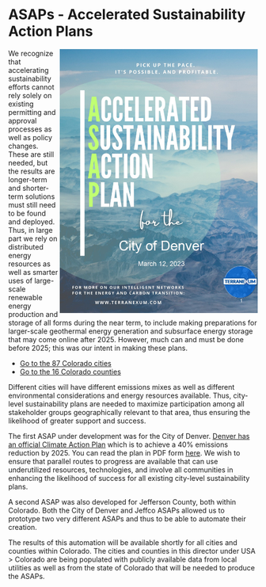 # ASAPs - Accelerated Sustainability Action Plans

<img align="right" src="https://github.com/terranexum/EMiTS/blob/main/docs/Concept_Development/Images/ASAP_Denver.jpg" width=400>

We recognize that accelerating sustainability efforts cannot rely solely on existing permitting and approval processes as well as policy changes. These are still needed, but the results are longer-term and shorter-term solutions must still need to be found and deployed. Thus, in large part we rely on distributed energy resources as well as smarter uses of large-scale renewable energy production and storage of all forms during the near term, to include making preparations for larger-scale geothermal energy generation and subsurface energy storage that may come online after 2025. However, much can and must be done before 2025; this was our intent in making these plans.

* [Go to the 87 Colorado cities](https://github.com/terranexum/EMiTS/tree/main/ASAPs/USA/Colorado/Cities)
* [Go to the 16 Colorado counties](https://github.com/terranexum/EMiTS/tree/main/ASAPs/USA/Colorado/Counties)

Different cities will have different emissions mixes as well as different environmental considerations and energy resources available. Thus, city-level sustainability plans are needed to maximize participation among all stakeholder groups geographically relevant to that area, thus ensuring the likelihood of greater support and success.

The first ASAP under development was for the City of Denver. [Denver has an official Climate Action Plan](https://www.denvergov.org/Government/Agencies-Departments-Offices/Agencies-Departments-Offices-Directory/Climate-Action-Sustainability-Resiliency/Climate-Action) which is to achieve a 40% emissions reduction by 2025. You can read the plan in PDF form [here](https://www.denvergov.org/files/assets/public/climate-action/documents/ddphe_80x50_climateactionplan.pdf). We wish to ensure that parallel routes to progress are available that can use underutilized resources, technologies, and involve all communities in enhancing the likelihood of success for all existing city-level sustainability plans. 

A second ASAP was also developed for Jefferson County, both within Colorado. Both the City of Denver and Jeffco ASAPs allowed us to prototype two very different ASAPs and thus to be able to automate their creation. 

The results of this automation will be available shortly for all cities and counties within Colorado. The cities and counties in this director under USA > Colorado are being populated with publicly available data from local utilities as well as from the state of Colorado that will be needed to produce the ASAPs. 
